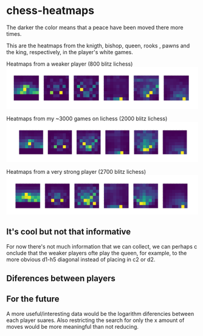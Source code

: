 # chess-heatmaps


The darker the color means that a peace have been moved there more times.

This are the heatmaps from the knigth, bishop, queen, rooks , pawns and the king, respectively, in the player's white games.

Heatmaps from a weaker player (800 blitz lichess)
![Screen shot](./assets/1.png)

Heatmaps from my ~3000 games on lichess (2000 blitz lichess)
![Screen shot](./assets/2.png)

Heatmaps from a very strong player (2700 blitz lichess)
![Screen shot](./assets/3.png)

## It's cool but not that informative
For now there's not much information that we can collect, we can perhaps
c onclude that the weaker players ofte play the queen, for example, to the more obvious d1-h5
diagonal instead of placing in c2 or d2.

## Diferences between players 
## For the future
A more useful/interesting data would be the logarithm diferencies between each
player suares.
Also restricting the search for only the x amount of moves would be more
meaningful than not reducing.

